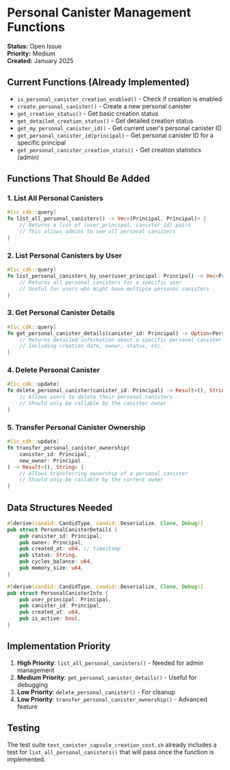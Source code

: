 # Personal Canister Management Functions

**Status:** Open Issue  
**Priority:** Medium  
**Created:** January 2025

## Current Functions (Already Implemented)

- `is_personal_canister_creation_enabled()` - Check if creation is enabled
- `create_personal_canister()` - Create a new personal canister
- `get_creation_status()` - Get basic creation status
- `get_detailed_creation_status()` - Get detailed creation status
- `get_my_personal_canister_id()` - Get current user's personal canister ID
- `get_personal_canister_id(principal)` - Get personal canister ID for a specific principal
- `get_personal_canister_creation_stats()` - Get creation statistics (admin)

## Functions That Should Be Added

### 1. List All Personal Canisters

```rust
#[ic_cdk::query]
fn list_all_personal_canisters() -> Vec<(Principal, Principal)> {
    // Returns a list of (user_principal, canister_id) pairs
    // This allows admins to see all personal canisters
}
```

### 2. List Personal Canisters by User

```rust
#[ic_cdk::query]
fn list_personal_canisters_by_user(user_principal: Principal) -> Vec<Principal> {
    // Returns all personal canisters for a specific user
    // Useful for users who might have multiple personal canisters
}
```

### 3. Get Personal Canister Details

```rust
#[ic_cdk::query]
fn get_personal_canister_details(canister_id: Principal) -> Option<PersonalCanisterDetails> {
    // Returns detailed information about a specific personal canister
    // Including creation date, owner, status, etc.
}
```

### 4. Delete Personal Canister

```rust
#[ic_cdk::update]
fn delete_personal_canister(canister_id: Principal) -> Result<(), String> {
    // Allows users to delete their personal canisters
    // Should only be callable by the canister owner
}
```

### 5. Transfer Personal Canister Ownership

```rust
#[ic_cdk::update]
fn transfer_personal_canister_ownership(
    canister_id: Principal,
    new_owner: Principal
) -> Result<(), String> {
    // Allows transferring ownership of a personal canister
    // Should only be callable by the current owner
}
```

## Data Structures Needed

```rust
#[derive(candid::CandidType, candid::Deserialize, Clone, Debug)]
pub struct PersonalCanisterDetails {
    pub canister_id: Principal,
    pub owner: Principal,
    pub created_at: u64, // timestamp
    pub status: String,
    pub cycles_balance: u64,
    pub memory_size: u64,
}

#[derive(candid::CandidType, candid::Deserialize, Clone, Debug)]
pub struct PersonalCanisterInfo {
    pub user_principal: Principal,
    pub canister_id: Principal,
    pub created_at: u64,
    pub is_active: bool,
}
```

## Implementation Priority

1. **High Priority**: `list_all_personal_canisters()` - Needed for admin management
2. **Medium Priority**: `get_personal_canister_details()` - Useful for debugging
3. **Low Priority**: `delete_personal_canister()` - For cleanup
4. **Low Priority**: `transfer_personal_canister_ownership()` - Advanced feature

## Testing

The test suite `test_canister_capsule_creation_cost.sh` already includes a test for `list_all_personal_canisters()` that will pass once the function is implemented.
